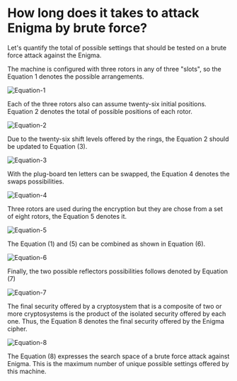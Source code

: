 # How long does it takes to attack Enigma by brute force?

Let's quantify the total of possible settings that should be tested on a brute force attack against the Enigma.

The machine is configured with three rotors in any of three "slots", so the Equation 1 denotes the possible arrangements.

![Equation-1](https://github.com/rafael-santiago/dev-enigma/blob/master/etc/Equation-1.png)

Each of the three rotors also can assume twenty-six initial positions. Equation 2 denotes the total of possible positions of each rotor.

![Equation-2](https://github.com/rafael-santiago/dev-enigma/blob/master/etc/Equation-2.png)

Due to the twenty-six shift levels offered by the rings, the Equation 2 should be updated to Equation (3).

![Equation-3](https://github.com/rafael-santiago/dev-enigma/blob/master/etc/Equation-3.png)

With the plug-board ten letters can be swapped, the Equation 4 denotes the swaps possibilities.

![Equation-4](https://github.com/rafael-santiago/dev-enigma/blob/master/etc/Equation-4.png)

Three rotors are used during the encryption but they are chose from a set of eight rotors, the Equation 5 denotes it.

![Equation-5](https://github.com/rafael-santiago/dev-enigma/blob/master/etc/Equation-5.png)

The Equation (1) and (5) can be combined as shown in Equation (6).

![Equation-6](https://github.com/rafael-santiago/dev-enigma/blob/master/etc/Equation-6.png)

Finally, the two possible reflectors possibilities follows denoted by Equation (7)

![Equation-7](https://github.com/rafael-santiago/dev-enigma/blob/master/etc/Equation-7.png)

The final security offered by a cryptosystem that is a composite of two or more cryptosystems is the product of the isolated security offered
by each one. Thus, the Equation 8 denotes the final security offered by the Enigma cipher.

![Equation-8](https://github.com/rafael-santiago/dev-enigma/blob/master/etc/Equation-8.png)

The Equation (8) expresses the search space of a brute force attack against Enigma. This is the maximum number of unique possible settings
offered by this machine.
